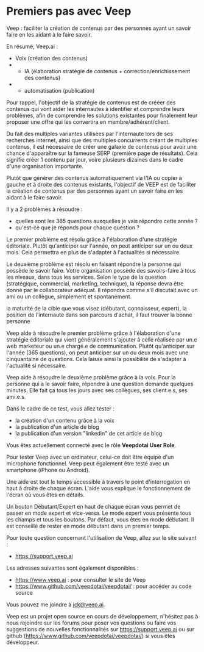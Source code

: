 # Premiers pas avec Veep

Veep : faciliter la création de contenus par des personnes ayant un savoir faire en les aidant à le faire savoir.

En résumé, Veep.ai :
* Voix (création des contenus) 
* + IA (élaboration stratégie de contenus + correction/enrichissement des contenus)
* + automatisation (publication)

Pour rappel, l'objectif de la stratégie de contenus est de crééer des contenus qui vont aider les internautes à identifier et comprendre leurs problèmes, afin de comprendre les solutions existantes pour finalement leur proposer une offre  qui les convertira en membre/adhérent/client.

Du fait des multiples variantes utilisées par l'internaute lors de ses recherches internet, ainsi que des multiples concurrents créant de multiples contenus, il est nécessaire de créer une galaxie de contenus pour avoir une chance d'apparaître sur la fameuse SERP (première page de résultats). Cela signifie créer 1 contenu par jour, voire plusieurs dizaines dans le cadre d'une organisation importante.

Plutôt que générer des contenus automatiquement via l'IA ou copier à gauche et à droite des contenus existants, l'objectif de VEEP est de faciliter la création de contenus par des personnes ayant un savoir faire en les aidant à le faire savoir.

Il y a 2 problèmes à résoudre :
* quelles sont les 365 questions auxquelles je vais répondre cette année ?
* qu'est-ce que je réponds pour chaque question ?

Le premier problème est résolu grâce à l'élaboration d'une stratégie éditoriale. Plutôt qu'anticiper sur l'année, on peut anticiper sur un ou deux mois. Cela permettra en plus de s'adapter à l'actualités si nécessaire.

Le deuxième problème est résolu en faisant répondre la personne qui possède le savoir faire. Votre organisation possède des savoirs-faire à tous les niveaux, dans tous les services. Selon le type de la question (stratégique, commercial, marketing, technique), la réponse devra être donné par le collaborateur adéquat. Il répondra comme s'il discutait avec un ami ou un collègue, simplement et spontanément.

la maturité de la cible que vous visez (débutant, connaisseur, expert), la position de l'internaute dans son parcours d'achat, il faut trouver la bonne personne


Veep aide à résoudre le premier problème grâce à l'élaboration d'une stratégie éditoriale qui vient généralement s'ajouter à celle réalisée par un.e web marketeur ou un.e chargé.e de communication. Plutôt qu'anticiper sur l'année (365 questions), on peut anticiper sur un ou deux mois avec une cinquantaine de questions. Cela laisse ainsi la possibilité de s'adapter à l'actualité si nécessaire.

Veep aide à résoudre le deuxième problème grâce à la voix. Pour la personne qui a le savoir faire, répondre à une question demande quelques minutes. Elle fait ça tous les jours avec ses collègues, ses client.e.s, ses ami.e.s.

Dans le cadre de ce test, vous allez tester :
* la création d'un contenu grâce à la voix
* la publication d'un article de blog
* la publication d'un version "linkedin" de cet article de blog

Vous êtes actuellement connecté avec le rôle **Veepdotai User Role**.

Pour tester Veep avec un ordinateur, celui-ce doit être équipé d'un microphone fonctionnel. Veep peut également être testé avec un smartphone (iPhone ou Android).

Une aide est tout le temps accessible à travers le point d'interrogation en haut à droite de chaque écran. L'aide vous explique le fonctionnement de l'écran où vous êtes en détails.

Un bouton Débutant/Expert en haut de chaque écran vous permet de passer en mode expert et vice-versa. Le mode expert vous présente tous les champs et tous les boutons. Par défaut, vous êtes en mode débutant. Il est conseillé de rester en mode débutant dans un premier temps.

Pour toute question concernant l'utilisation de Veep, allez sur le site suivant :

* https://support.veep.ai

Les adresses suivantes sont également disponibles :

* https://www.veep.ai : pour consulter le site de Veep
* https://www.github.com/veepdotai/veepdotai/ : pour accéder au code source

Vous pouvez me joindre à jck@veep.ai.

Veep est un projet open source en cours de développement, n'hésitez pas à nous rejoindre sur les forums pour poser vos questions ou faire vos suggestions de nouvelles fonctionnalités sur https://support.veep.ai ou sur github (https://www.github.com/veepdotai/veepdotai/) si vous êtes développeur.
